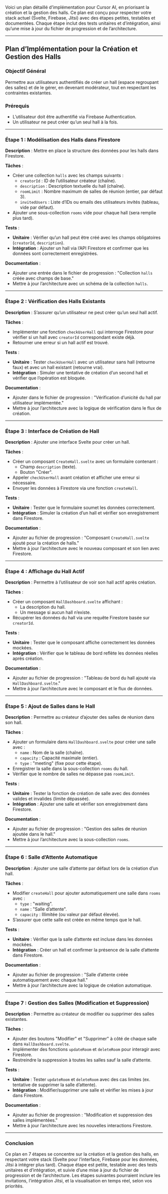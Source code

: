 Voici un plan détaillé d’implémentation pour Cursor AI, en priorisant la création et la gestion des halls. Ce plan est conçu pour respecter votre stack actuel (Svelte, Firebase, Jitsi) avec des étapes petites, testables et documentées. Chaque étape inclut des tests unitaires et d’intégration, ainsi qu’une mise à jour du fichier de progression et de l’architecture.

---

## Plan d’Implémentation pour la Création et Gestion des Halls

### Objectif Général
Permettre aux utilisateurs authentifiés de créer un hall (espace regroupant des salles) et de le gérer, en devenant modérateur, tout en respectant les contraintes existantes.

### Prérequis
- L’utilisateur doit être authentifié via Firebase Authentication.
- Un utilisateur ne peut créer qu’un seul hall à la fois.

---

### Étape 1 : Modélisation des Halls dans Firestore
**Description** : Mettre en place la structure des données pour les halls dans Firestore.

**Tâches** :
- Créer une collection `halls` avec les champs suivants :
  - `creatorId` : ID de l’utilisateur créateur (chaîne).
  - `description` : Description textuelle du hall (chaîne).
  - `roomLimit` : Nombre maximum de salles de réunion (entier, par défaut 3).
  - `invitedUsers` : Liste d’IDs ou emails des utilisateurs invités (tableau, vide par défaut).
- Ajouter une sous-collection `rooms` vide pour chaque hall (sera remplie plus tard).

**Tests** :
- **Unitaire** : Vérifier qu’un hall peut être créé avec les champs obligatoires (`creatorId`, `description`).
- **Intégration** : Ajouter un hall via l’API Firestore et confirmer que les données sont correctement enregistrées.

**Documentation** :
- Ajouter une entrée dans le fichier de progression : "Collection `halls` créée avec champs de base."
- Mettre à jour l’architecture avec un schéma de la collection `halls`.

---

### Étape 2 : Vérification des Halls Existants
**Description** : S’assurer qu’un utilisateur ne peut créer qu’un seul hall actif.

**Tâches** :
- Implémenter une fonction `checkUserHall` qui interroge Firestore pour vérifier si un hall avec `creatorId` correspondant existe déjà.
- Retourner une erreur si un hall actif est trouvé.

**Tests** :
- **Unitaire** : Tester `checkUserHall` avec un utilisateur sans hall (retourne faux) et avec un hall existant (retourne vrai).
- **Intégration** : Simuler une tentative de création d’un second hall et vérifier que l’opération est bloquée.

**Documentation** :
- Ajouter dans le fichier de progression : "Vérification d’unicité du hall par utilisateur implémentée."
- Mettre à jour l’architecture avec la logique de vérification dans le flux de création.

---

### Étape 3 : Interface de Création de Hall
**Description** : Ajouter une interface Svelte pour créer un hall.

**Tâches** :
- Créer un composant `CreateHall.svelte` avec un formulaire contenant :
  - Champ `description` (texte).
  - Bouton "Créer".
- Appeler `checkUserHall` avant création et afficher une erreur si nécessaire.
- Envoyer les données à Firestore via une fonction `createHall`.

**Tests** :
- **Unitaire** : Tester que le formulaire soumet les données correctement.
- **Intégration** : Simuler la création d’un hall et vérifier son enregistrement dans Firestore.

**Documentation** :
- Ajouter au fichier de progression : "Composant `CreateHall.svelte` ajouté pour la création de halls."
- Mettre à jour l’architecture avec le nouveau composant et son lien avec Firestore.

---

### Étape 4 : Affichage du Hall Actif
**Description** : Permettre à l’utilisateur de voir son hall actif après création.

**Tâches** :
- Créer un composant `HallDashboard.svelte` affichant :
  - La description du hall.
  - Un message si aucun hall n’existe.
- Récupérer les données du hall via une requête Firestore basée sur `creatorId`.

**Tests** :
- **Unitaire** : Tester que le composant affiche correctement les données mockées.
- **Intégration** : Vérifier que le tableau de bord reflète les données réelles après création.

**Documentation** :
- Ajouter au fichier de progression : "Tableau de bord du hall ajouté via `HallDashboard.svelte`."
- Mettre à jour l’architecture avec le composant et le flux de données.

---

### Étape 5 : Ajout de Salles dans le Hall
**Description** : Permettre au créateur d’ajouter des salles de réunion dans son hall.

**Tâches** :
- Ajouter un formulaire dans `HallDashboard.svelte` pour créer une salle avec :
  - `name` : Nom de la salle (chaîne).
  - `capacity` : Capacité maximale (entier).
  - `type` : "meeting" (fixe pour cette étape).
- Enregistrer la salle dans la sous-collection `rooms` du hall.
- Vérifier que le nombre de salles ne dépasse pas `roomLimit`.

**Tests** :
- **Unitaire** : Tester la fonction de création de salle avec des données valides et invalides (limite dépassée).
- **Intégration** : Ajouter une salle et vérifier son enregistrement dans Firestore.

**Documentation** :
- Ajouter au fichier de progression : "Gestion des salles de réunion ajoutée dans le hall."
- Mettre à jour l’architecture avec la sous-collection `rooms`.

---

### Étape 6 : Salle d’Attente Automatique
**Description** : Ajouter une salle d’attente par défaut lors de la création d’un hall.

**Tâches** :
- Modifier `createHall` pour ajouter automatiquement une salle dans `rooms` avec :
  - `type` : "waiting".
  - `name` : "Salle d’attente".
  - `capacity` : Illimitée (ou valeur par défaut élevée).
- S’assurer que cette salle est créée en même temps que le hall.

**Tests** :
- **Unitaire** : Vérifier que la salle d’attente est incluse dans les données mockées.
- **Intégration** : Créer un hall et confirmer la présence de la salle d’attente dans Firestore.

**Documentation** :
- Ajouter au fichier de progression : "Salle d’attente créée automatiquement avec chaque hall."
- Mettre à jour l’architecture avec la logique de création automatique.

---

### Étape 7 : Gestion des Salles (Modification et Suppression)
**Description** : Permettre au créateur de modifier ou supprimer des salles existantes.

**Tâches** :
- Ajouter des boutons "Modifier" et "Supprimer" à côté de chaque salle dans `HallDashboard.svelte`.
- Implémenter des fonctions `updateRoom` et `deleteRoom` pour interagir avec Firestore.
- Restreindre la suppression à toutes les salles sauf la salle d’attente.

**Tests** :
- **Unitaire** : Tester `updateRoom` et `deleteRoom` avec des cas limites (ex. tentative de supprimer la salle d’attente).
- **Intégration** : Modifier/supprimer une salle et vérifier les mises à jour dans Firestore.

**Documentation** :
- Ajouter au fichier de progression : "Modification et suppression des salles implémentées."
- Mettre à jour l’architecture avec les nouvelles interactions Firestore.

---

### Conclusion
Ce plan en 7 étapes se concentre sur la création et la gestion des halls, en respectant votre stack (Svelte pour l’interface, Firebase pour les données, Jitsi à intégrer plus tard). Chaque étape est petite, testable avec des tests unitaires et d’intégration, et suivie d’une mise à jour du fichier de progression et de l’architecture. Les étapes suivantes pourraient inclure les invitations, l’intégration Jitsi, et la visualisation en temps réel, selon vos priorités.
